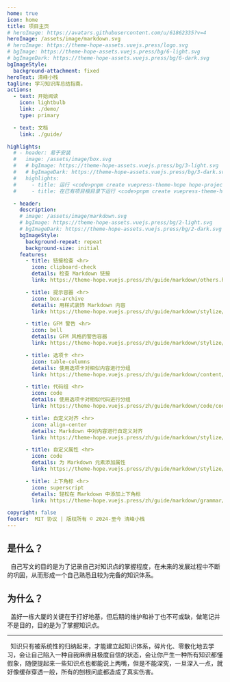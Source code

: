 ```yaml
---
home: true
icon: home
title: 项目主页
# heroImage: https://avatars.githubusercontent.com/u/61862335?v=4
heroImage: /assets/image/markdown.svg
# heroImage: https://theme-hope-assets.vuejs.press/logo.svg
# bgImage: https://theme-hope-assets.vuejs.press/bg/6-light.svg
# bgImageDark: https://theme-hope-assets.vuejs.press/bg/6-dark.svg
bgImageStyle:
  background-attachment: fixed
heroText: 清峰小栈
tagline: 学习知识库总结指南。
actions:
  - text: 开始阅读
    icon: lightbulb
    link: ./demo/
    type: primary

  - text: 文档
    link: ./guide/

highlights:
  # - header: 易于安装
  #   image: /assets/image/box.svg
  #   # bgImage: https://theme-hope-assets.vuejs.press/bg/3-light.svg
  #   # bgImageDark: https://theme-hope-assets.vuejs.press/bg/3-dark.svg
  #   highlights:
  #     - title: 运行 <code>pnpm create vuepress-theme-hope hope-project</code> 以创建一个新的主题项目。
  #     - title: 在已有项目根目录下运行 <code>pnpm create vuepress-theme-hope add .</code> 以在项目中添加主题。

  - header: 
    description: 
    # image: /assets/image/markdown.svg
    # bgImage: https://theme-hope-assets.vuejs.press/bg/2-light.svg
    # bgImageDark: https://theme-hope-assets.vuejs.press/bg/2-dark.svg
    bgImageStyle:
      background-repeat: repeat
      background-size: initial
    features:
      - title: 链接检查 <hr>
        icon: clipboard-check
        details: 检查 Markdown 链接
        link: https://theme-hope.vuejs.press/zh/guide/markdown/others.html#link-check

      - title: 提示容器 <hr>
        icon: box-archive
        details: 用样式装饰 Markdown 内容
        link: https://theme-hope.vuejs.press/zh/guide/markdown/stylize/hint.html

      - title: GFM 警告 <hr>
        icon: bell
        details: GFM 风格的警告容器
        link: https://theme-hope.vuejs.press/zh/guide/markdown/stylize/alert.html

      - title: 选项卡 <hr>
        icon: table-columns
        details: 使用选项卡对相似内容进行分组
        link: https://theme-hope.vuejs.press/zh/guide/markdown/content/tabs.html

      - title: 代码组 <hr>
        icon: code
        details: 使用选项卡对相似代码进行分组
        link: https://theme-hope.vuejs.press/zh/guide/markdown/code/code-tabs.html

      - title: 自定义对齐 <hr>
        icon: align-center
        details: Markdown 中对内容进行自定义对齐
        link: https://theme-hope.vuejs.press/zh/guide/markdown/stylize/align.html

      - title: 自定义属性 <hr>
        icon: code
        details: 为 Markdown 元素添加属性
        link: https://theme-hope.vuejs.press/zh/guide/markdown/stylize/attrs.html

      - title: 上下角标 <hr>
        icon: superscript
        details: 轻松在 Markdown 中添加上下角标
        link: https://theme-hope.vuejs.press/zh/guide/markdown/grammar/sup-sub.html

copyright: false
footer:  MIT 协议 | 版权所有 © 2024-至今 清峰小栈
---
```


<h2>是什么？</h2>
&nbsp 自己写文的目的是为了记录自己对知识点的掌握程度，在未来的发展过程中不断的巩固，从而形成一个自己熟悉且较为完备的知识体系。
<br>

<h2>为什么？</h2>
&nbsp 盖好一栋大厦的关键在于打好地基，但后期的维护和补丁也不可或缺，做笔记并不是目的，目的是为了掌握知识点。
<hr>
&nbsp 知识只有被系统性的归纳起来，才能建立起知识体系，碎片化、零散化地去学习，会让自己陷入一种自我麻痹且极度自信的状态，会让你产生一种所有知识都懂假象，随便提起来一些知识点也都能说上两嘴，但是不能深究，一旦深入一点，就好像缓存穿透一般，所有的刨根问底都造成了真实伤害。
<br>